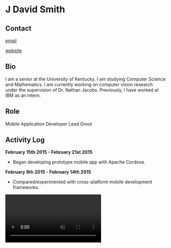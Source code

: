 J David Smith
==============

Contact
-------

[email](mailto:emallson@archlinux.us)

[website](https://atlanis.net)

Bio
---

I am a senior at the University of Kentucky. I am studying Computer Science and
Mathematics. I am currently working on computer vision research under the
supervision of Dr. Nathan Jacobs. Previously, I have worked at IBM as an
intern.

Role
----

Mobile Application Developer
Lead Groot

Activity Log
------------

**February 15th 2015 - February 21st 2015**

- Began developing prototype mobile app with Apache Cordova.

**February 8th 2015 - February 14th 2015**

- Compared/experimented with cross-platform mobile development frameworks.



<video preload="auto" autoplay="autoplay" muted="muted" loop="loop" webkit-playsinline="">
<source src="http://i.imgur.com/Xl3JVqF.webm" type="video/webm">
<source src="http://i.imgur.com/Xl3JVqF.mp4" type="video/mp4">
</video>
